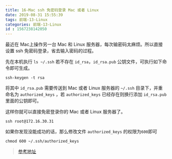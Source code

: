 ```yaml
---
title: 16-Mac ssh 免密码登录 Mac 或者 Linux
date: 2019-08-31 15:55:39
tags: 前端-13-Linux
categories: 前端-13-Linux
id : 1567238142050
---
```


最近在 Mac上操作另一台 Mac 和 Linux 服务器，每次输密码太麻烦。所以直接设置 ssh 免密码登录，省去输入密码的过程。

先在本机执行 `ls ~/.ssh` 若不存在 `id_rsa`，`id_rsa.pub` 公钥文件，可执行如下命令即可生成。


```
ssh-keygen -t rsa
```
将其中 `id_rsa.pub` 需要传送到 Mac 或者 Linux 服务器的 `~/.ssh` 目录下，并重命名为 `authorized_keys` ，若 `authorized_keys` 已经存在则换行添加 `id_rsa.pub` 里面的公钥即可。

这样你就可以直接免密登录你的 Mac 或者 Linux 服务器了。


```
ssh root@172.16.30.31
```
如果你发现没能成功的话，那么修改文件 `authorized_keys` 的权限为`600`即可

```
chmod 600 ~/.ssh/authorized_keys
```

> [参考地址](https://www.jianshu.com/p/c68f0707cc86)